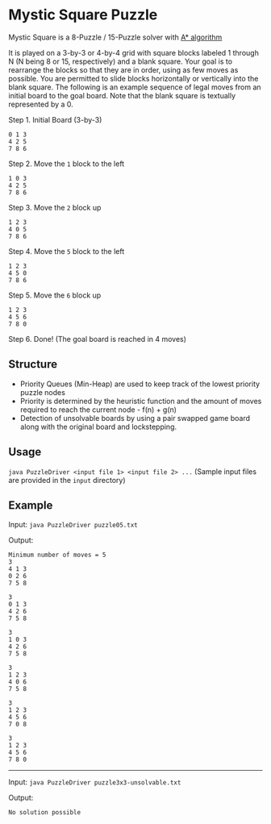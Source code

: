 # Mystic Square Puzzle
Mystic Square is a 8-Puzzle / 15-Puzzle solver with [A* algorithm](https://en.wikipedia.org/wiki/A*_search_algorithm)

It is played on a 3-by-3 or 4-by-4 grid with square blocks labeled 1 through N (N being 8 or 15, respectively) and a blank square. Your goal is to rearrange the blocks so that they are in order, using as few moves as possible. You are permitted to slide blocks horizontally or vertically into the blank square. The following is an example sequence of legal moves from an initial board to the goal board. Note that the blank square is textually represented by a 0. 

Step 1. Initial Board (3-by-3)

    0 1 3 
    4 2 5 
    7 8 6 
    
Step 2. Move the `1` block to the left

    1 0 3 
    4 2 5 
    7 8 6 

Step 3. Move the `2` block up

    1 2 3 
    4 0 5 
    7 8 6

Step 4. Move the `5` block to the left

    1 2 3 
    4 5 0 
    7 8 6

Step 5. Move the `6` block up

    1 2 3 
    4 5 6 
    7 8 0 
    
Step 6. Done! (The goal board is reached in 4 moves)

## Structure
- Priority Queues (Min-Heap) are used to keep track of the lowest priority puzzle nodes
- Priority is determined by the heuristic function and the amount of moves required to reach the current node - f(n) + g(n)
- Detection of unsolvable boards by using a pair swapped game board along with the original board and lockstepping.

## Usage
`java PuzzleDriver <input file 1> <input file 2> ...` (Sample input files are provided in the `input` directory)

## Example
Input: `java PuzzleDriver puzzle05.txt`

Output:

    Minimum number of moves = 5
    3
    4 1 3 
    0 2 6 
    7 5 8 

    3
    0 1 3 
    4 2 6 
    7 5 8 

    3
    1 0 3 
    4 2 6 
    7 5 8 

    3
    1 2 3 
    4 0 6 
    7 5 8 

    3
    1 2 3 
    4 5 6 
    7 0 8 

    3
    1 2 3 
    4 5 6 
    7 8 0 
    
<hr/>

Input: `java PuzzleDriver puzzle3x3-unsolvable.txt`

Output: 

    No solution possible
